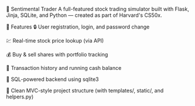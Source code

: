 💼 Sentimental Trader
A full-featured stock trading simulator built with Flask, Jinja, SQLite, and Python — created as part of Harvard's CS50x.

🚀 Features
🔒 User registration, login, and password change

💹 Real-time stock price lookup (via API)

💰 Buy & sell shares with portfolio tracking

🧾 Transaction history and running cash balance

💾 SQL-powered backend using sqlite3

📁 Clean MVC-style project structure (with templates/, static/, and helpers.py)
